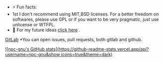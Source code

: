 - ⚡ Fun facts:
- 1st I don't recommend using MIT,BSD licenses. For a better freedom on softwares, please use GPL or if you want to be very pragmatic, just use unlicense or WTFPL. 
- 📆 For my future ideas [click here](https://github.com/npc-gnu/npc-gnu/blob/main/Fikir.md) .

[GitLab](https://gitlab.com/pigames3)
*You can open issues, pull requests, both gitlab and github.


[![npc-gnu's GitHub stats](https://github-readme-stats.vercel.app/api?username=npc-gnu&show icons=true&theme=dark)](https://github.com/anuraghazra/github-readme-stats)
